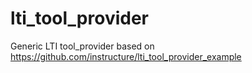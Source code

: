 # lti_tool_provider
Generic LTI tool_provider based on https://github.com/instructure/lti_tool_provider_example
